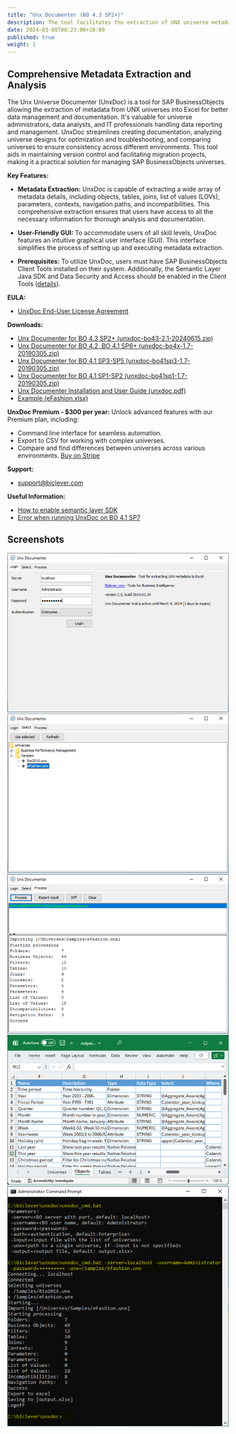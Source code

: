 ```yaml
---
title: "Unx Documenter (BO 4.3 SP2+)"
description: The tool facilitates the extraction of UNX universe metadata into an Excel spreadsheet and enables easy identification of differences between universes for streamlined analysis and documentation.
date: 2024-03-08T08:23:00+10:00
published: true
weight: 1
---
```


## Comprehensive Metadata Extraction and Analysis

The Unx Universe Documenter (UnxDoc) is a tool for SAP BusinessObjects allowing the extraction of metadata from UNX universes into Excel for better data management and documentation. It's valuable for universe administrators, data analysts, and IT professionals handling data reporting and management. UnxDoc streamlines creating documentation, analyzing universe designs for optimization and troubleshooting, and comparing universes to ensure consistency across different environments. This tool aids in maintaining version control and facilitating migration projects, making it a practical solution for managing SAP BusinessObjects universes.

**Key Features:**

- **Metadata Extraction:** UnxDoc is capable of extracting a wide array of metadata details, including objects, tables, joins, list of values (LOVs), parameters, contexts, navigation paths, and incompatibilities. This comprehensive extraction ensures that users have access to all the necessary information for thorough analysis and documentation.

- **User-Friendly GUI:** To accommodate users of all skill levels, UnxDoc features an intuitive graphical user interface (GUI). This interface simplifies the process of setting up and executing metadata extraction.

- **Prerequisites:** To utilize UnxDoc, users must have SAP BusinessObjects Client Tools installed on their system. Additionally, the Semantic Layer Java SDK and Data Security and Access should be enabled in the Client Tools ([details](/pages/how-to-enable-semantic-layer-sdk/)).

**EULA:**
- [UnxDoc End-User License Agreement](/pages/end-user-license-agreement-unxdoc/)

**Downloads:**
- [Unx Documenter for BO 4.3 SP2+ (unxdoc-bo43-2.1-20240615.zip)](https://drive.google.com/uc?export=download&id=1cNQ-fO9RzRnp0dyPC4hI8D0Go6Qw3oUO)
- [Unx Documenter for BO 4.2, BO 4.1 SP6+ (unxdoc-bo4x-1.7-20190305.zip)](https://drive.google.com/uc?export=download&id=1zcW6kNSwh_coEnhDMrizNSQUc3qAfCvE)
- [Unx Documenter for BO 4.1 SP3-SP5 (unxdoc-bo41sp3-1.7-20190305.zip)](https://drive.google.com/uc?export=download&id=17yuPoShoKJRVcM3zUeOPbcffX4DSJgmp)
- [Unx Documenter for BO 4.1 SP1-SP2 (unxdoc-bo41sp1-1.7-20190305.zip)](https://drive.google.com/uc?export=download&id=1CMzNxMywUHFPMhcQlPi_zwW7asudtM0Z)
- [Unx Documenter Installation and User Guide (unxdoc.pdf)](https://drive.google.com/uc?export=download&id=0B-s3ybDd2BjZR0VkZ3B4dzlWZ00)
- [Example (eFashion.xlsx)](https://drive.google.com/uc?export=download&id=0B-s3ybDd2BjZRks5cnVVNW5VelU)

**UnxDoc Premium - $300 per year:** 
Unlock advanced features with our Premium plan, including:
- Command line interface for seamless automation.
- Export to CSV for working with complex universes.
- Compare and find differences between universes across various environments.
[Buy on Stripe](https://buy.stripe.com/4gw4iA00c6dq1he6oo)

**Support:**
- [support@biclever.com](mailto:support@biclever.com)

**Useful Information:**
- [How to enable semantic layer SDK](/pages/how-to-enable-semantic-layer-sdk/)
- [Error when running UnxDoc on BO 4.1 SP7](/pages/error-in-unxdoc-on-bo-4-1-sp7-localresourceserviceimpl-load/)

## Screenshots

![UnxDoc Login](/images/pages/unxdoc2-1.png)
![UnxDoc Universe Selection](/images/pages/unxdoc2-2.png)
![UnxDoc Export Result](/images/pages/unxdoc2-3.png)
![UnxDoc Excel](/images/pages/unxdoc2-4.png)
![UnxDoc Command Line](/images/pages/unxdoc2-5.png)

